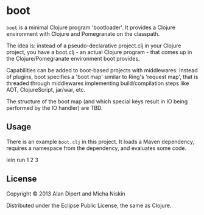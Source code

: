 # boot

`boot` is a minimal Clojure program 'bootloader'.  It provides a
Clojure environment with Clojure and Pomegranate on the classpath.

The idea is: instead of a pseudo-declarative project.clj in your
Clojure project, you have a boot.clj - an actual Clojure program -
that comes up in the Clojure/Pomegranate environment boot provides.

Capabilities can be added to boot-based projects with middlewares.
Instead of plugins, boot specifies a 'boot map' similar to Ring's
'request map', that is threaded through middlewares implementing
build/compilation steps like AOT, ClojureScript, jar/war, etc.

The structure of the boot map (and which special keys result in IO
being performed by the IO handler) are TBD.

## Usage

There is an example `boot.clj` in this project.  It loads a Maven
dependency, requires a namespace from the dependency, and evaluates
some code.

  lein run 1 2 3

## License

Copyright © 2013 Alan Dipert and Micha Niskin

Distributed under the Eclipse Public License, the same as Clojure.
